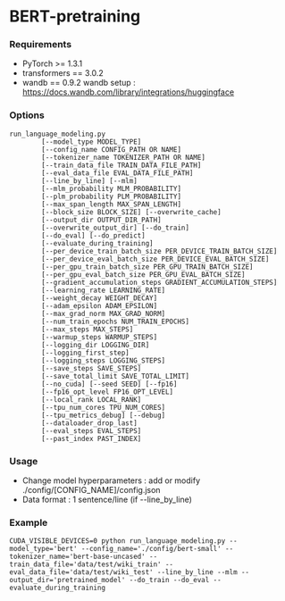 # BERT-pretraining
### Requirements
- PyTorch >= 1.3.1
- transformers == 3.0.2
- wandb == 0.9.2
  wandb setup : https://docs.wandb.com/library/integrations/huggingface

### Options
    run_language_modeling.py
            [--model_type MODEL_TYPE]
            [--config_name CONFIG_PATH OR NAME]
            [--tokenizer_name TOKENIZER_PATH OR NAME]
            [--train_data_file TRAIN_DATA_FILE_PATH]
            [--eval_data_file EVAL_DATA_FILE_PATH]
            [--line_by_line] [--mlm]
            [--mlm_probability MLM_PROBABILITY]
            [--plm_probability PLM_PROBABILITY]
            [--max_span_length MAX_SPAN_LENGTH]
            [--block_size BLOCK_SIZE] [--overwrite_cache]
            [--output_dir OUTPUT_DIR_PATH]
            [--overwrite_output_dir] [--do_train]
            [--do_eval] [--do_predict]
            [--evaluate_during_training]
            [--per_device_train_batch_size PER_DEVICE_TRAIN_BATCH_SIZE]
            [--per_device_eval_batch_size PER_DEVICE_EVAL_BATCH_SIZE]
            [--per_gpu_train_batch_size PER_GPU_TRAIN_BATCH_SIZE]
            [--per_gpu_eval_batch_size PER_GPU_EVAL_BATCH_SIZE]
            [--gradient_accumulation_steps GRADIENT_ACCUMULATION_STEPS]
            [--learning_rate LEARNING_RATE]
            [--weight_decay WEIGHT_DECAY]
            [--adam_epsilon ADAM_EPSILON]
            [--max_grad_norm MAX_GRAD_NORM]
            [--num_train_epochs NUM_TRAIN_EPOCHS]
            [--max_steps MAX_STEPS]
            [--warmup_steps WARMUP_STEPS]
            [--logging_dir LOGGING_DIR]
            [--logging_first_step]
            [--logging_steps LOGGING_STEPS]
            [--save_steps SAVE_STEPS]
            [--save_total_limit SAVE_TOTAL_LIMIT]
            [--no_cuda] [--seed SEED] [--fp16]
            [--fp16_opt_level FP16_OPT_LEVEL]
            [--local_rank LOCAL_RANK]
            [--tpu_num_cores TPU_NUM_CORES]
            [--tpu_metrics_debug] [--debug]
            [--dataloader_drop_last]
            [--eval_steps EVAL_STEPS]
            [--past_index PAST_INDEX]

### Usage
- Change model hyperparameters : add or modify ./config/[CONFIG_NAME]/config.json
- Data format : 1 sentence/line (if --line_by_line)

### Example
```
CUDA_VISIBLE_DEVICES=0 python run_language_modeling.py --model_type='bert' --config_name='./config/bert-small' --tokenizer_name='bert-base-uncased' --train_data_file='data/test/wiki_train' --eval_data_file='data/test/wiki_test' --line_by_line --mlm --output_dir='pretrained_model' --do_train --do_eval --evaluate_during_training
```
